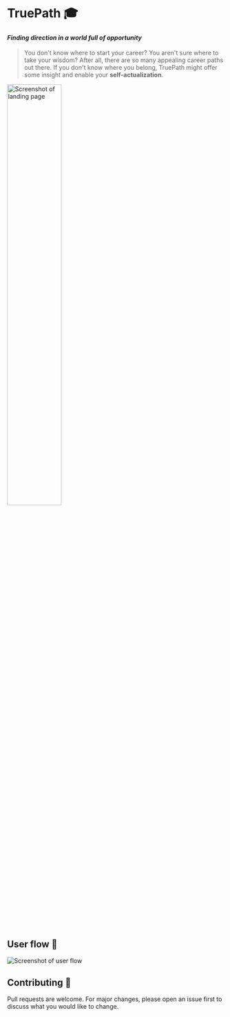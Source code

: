 # TruePath 🎓
#### *Finding direction in a world full of opportunity*

> You don't know where to start your career? You aren't sure where to take your wisdom? After all, there are so many appealing career paths out there. If you don't know where you belong, TruePath might offer some insight and enable your **self-actualization**.
<img src="https://i.imgur.com/iEzXX6k.png" width="50%" alt="Screenshot of landing page">

## User flow 📱
![Screenshot of user flow](https://i.imgur.com/LRlKZ12.png)

## Contributing 🤙
Pull requests are welcome. For major changes, please open an issue first to discuss what you would like to change.
